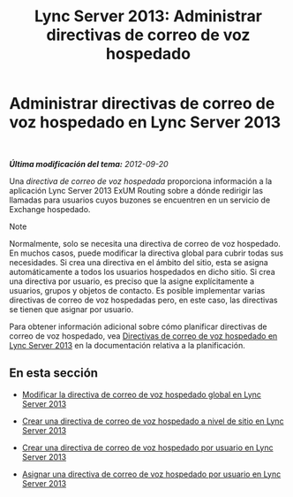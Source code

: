 ﻿---
title: 'Lync Server 2013: Administrar directivas de correo de voz hospedado'
TOCTitle: Administrar directivas de correo de voz hospedado
ms:assetid: 50ff22e3-9c8b-4a33-a72f-d149892acf53
ms:mtpsurl: https://technet.microsoft.com/es-es/library/Gg398332(v=OCS.15)
ms:contentKeyID: 48275220
ms.date: 01/07/2017
mtps_version: v=OCS.15
ms.translationtype: HT
---

# Administrar directivas de correo de voz hospedado en Lync Server 2013

 

_**Última modificación del tema:** 2012-09-20_

Una *directiva de correo de voz hospedada* proporciona información a la aplicación Lync Server 2013 ExUM Routing sobre a dónde redirigir las llamadas para usuarios cuyos buzones se encuentren en un servicio de Exchange hospedado.


> [!NOTE]
> Normalmente, solo se necesita una directiva de correo de voz hospedado. En muchos casos, puede modificar la directiva global para cubrir todas sus necesidades. Si crea una directiva en el ámbito del sitio, esta se asigna automáticamente a todos los usuarios hospedados en dicho sitio. Si crea una directiva por usuario, es preciso que la asigne explícitamente a usuarios, grupos y objetos de contacto. Es posible implementar varias directivas de correo de voz hospedadas pero, en este caso, las directivas se tienen que asignar por usuario.



Para obtener información adicional sobre cómo planificar directivas de correo de voz hospedado, vea [Directivas de correo de voz hospedado en Lync Server 2013](lync-server-2013-hosted-voice-mail-policies.md) en la documentación relativa a la planificación.

## En esta sección

  - [Modificar la directiva de correo de voz hospedado global en Lync Server 2013](lync-server-2013-modify-the-global-hosted-voice-mail-policy.md)

  - [Crear una directiva de correo de voz hospedado a nivel de sitio en Lync Server 2013](lync-server-2013-create-a-site-level-hosted-voice-mail-policy.md)

  - [Crear una directiva de correo de voz hospedado por usuario en Lync Server 2013](lync-server-2013-create-a-per-user-hosted-voice-mail-policy.md)

  - [Asignar una directiva de correo de voz hospedado por usuario en Lync Server 2013](lync-server-2013-assign-a-per-user-hosted-voice-mail-policy.md)

